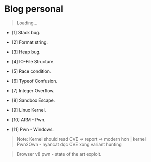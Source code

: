# Blog personal   
>Loading...

* [1] Stack bug.

* [2] Format string.

* [3] Heap bug.

* [4] IO-File Structure.

* [5] Race condition.

* [6] Typeof Confusion.

* [7] Integer Overflow.

* [8] Sandbox Escape.

* [9] Linux Kernel.

* [10] ARM - Pwn.

* [11] Pwn - Windows.


>Note: Kernel should read CVE => report => modern hơn | kernel Pwn2Own - nyancat đọc CVE xong variant hunting 

>Browser v8 pwn - state of the art exploit.


